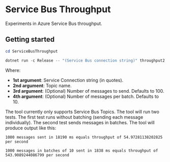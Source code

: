 # Service Bus Throughput

Experiments in Azure Service Bus throughput.

## Getting started

```powershell
cd ServiceBusThroughput

dotnet run -c Release -- "(Service Bus connection string)" throughput2 100 10
```

Where:

* **1st argument**: Service Connection string (in quotes).
* **2nd argument**: Topic name.
* **3rd argument**: (Optional) Number of messages to send. Defaults to 100.
* **4th argument**: (Optional) Number of messages per batch. Defaults to 10.

The tool currently only supports Service Bus Topics. The tool will run two tests. The first test runs without batching (sending each message individually). The second test sends messages in batches. The tool will produce output like this:

```
1000 messages sent in 18190 ms equals throughput of 54.97281138202825 per second

1000 messages in batches of 10 sent in 1838 ms equals throughput of 543.9089244086799 per second
```
